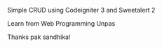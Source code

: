 Simple CRUD using Codeigniter 3 and Sweetalert 2

Learn from Web Programming Unpas

Thanks pak sandhika!